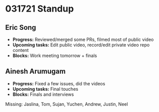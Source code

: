 # 031721 Standup

## Eric Song
- **Progress:** Reviewed/merged some PRs, filmed most of public video
- **Upcoming tasks:** Edit public video, record/edit private video repo content
- **Blocks:** Work meeting tomorrow + finals

## Ainesh Arumugam
- **Progress:** Fixed a few issues, did the videos
- **Upcoming tasks:** Final touches
- **Blocks:** Finals and interviews

Missing: Jaslina, Tom, Sujan, Yuchen, Andrew, Justin, Neel
